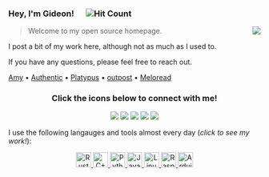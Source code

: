 ### Hey, I'm Gideon! <img src="https://cultofthepartyparrot.com/parrots/hd/opensourceparrot.gif" height="16px"/> ![Hit Count](https://visitor-badge.laobi.icu/badge?page_id=gideontong.gideontong)

<img src="https://github-readme-stats.vercel.app/api/top-langs/?username=gideontong&layout=compact" align="right"/>

> Welcome to my open source homepage.

I post a bit of my work here, although not as much as I used to.

If you have any questions, please feel free to reach out.

[Amy](https://www.github.com/gideontong/Amy) • [Authentic](https://www.github.com/gideontong/Authentic) • [Platypus](https://www.github.com/gideontong/Platypus) • [outpost](https://www.github.com/gideontong/outpost) • [Meloread](https://www.github.com/gideontong/Meloread)

<h3 align="center">
    Click the icons below to connect with me!
</h3>

<p align="center">
    <a href="https://gideontong.com" target="_blank"><img src="https://img.icons8.com/bubbles/50/000000/domain.png"/></a>
    <a href="https://www.linkedin.com/in/gideontong" target="_blank"><img src="https://img.icons8.com/bubbles/50/000000/linkedin.png"/></a>
    <a href="https://twitter.com/gideontong" target="_blank"><img src="https://img.icons8.com/bubbles/50/000000/twitter-circled.png"/></a>
    <a href="https://youtube.com/funnygid123" target="_blank"><img src="https://img.icons8.com/bubbles/50/000000/youtube.png"/></a>
    <a href="https://patreon.com/gideontong" target="_blank"><img src="https://img.icons8.com/bubbles/50/000000/patreon.png"/></a>
</p>

I use the following langauges and tools almost every day (*click to see my work!*):

<p align="center">
  <a href="https://github.com/gideontong?tab=repositories&q=&type=&language=rust">
    <img src="https://img.icons8.com/color/64/000000/rust-programming-language.png" alt="Rust" width="30px"/>
  </a>
  <a href="https://github.com/gideontong?tab=repositories&q=&type=&language=c">
    <img src="https://img.icons8.com/color/64/000000/c-plus-plus-logo.png" alt="C++" width="30px"/>
  </a>
  <a href="https://github.com/gideontong?tab=repositories&q=&type=&language=python">
    <img src="https://img.icons8.com/color/64/000000/python.png" alt="Python" width="30px"/>
  </a>
  <a href="https://github.com/gideontong?tab=repositories&q=&type=&language=javascript">
    <img src="https://img.icons8.com/color/64/000000/javascript.png" alt="Javascript" width="30px"/>
  </a>
  <a href="https://github.com/gideontong?tab=repositories&q=&type=&language=shell">
    <img src="https://img.icons8.com/color/64/000000/linux.png" alt="Linux" width="30px"/>
  </a>
  <a href="https://gideontong.com">
    <img src="https://img.icons8.com/color/64/000000/raspberry-pi.png" alt="Raspberry Pi" width="30px"/>
  </a>
  <a href="https://gideontong.com">
    <img src="https://img.icons8.com/color/64/000000/arduino.png" alt="Arduino" width="30px"/>
  </a>
</p>

<!--
<details>
    <summary><b>Expandable content.</b></summary>
</details>
-->
